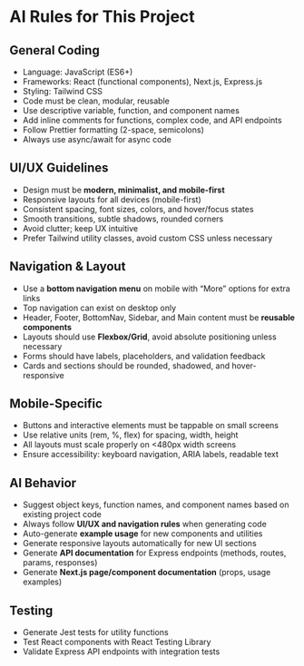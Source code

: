 # AI Rules for This Project

## General Coding
- Language: JavaScript (ES6+)
- Frameworks: React (functional components), Next.js, Express.js
- Styling: Tailwind CSS
- Code must be clean, modular, reusable
- Use descriptive variable, function, and component names
- Add inline comments for functions, complex code, and API endpoints
- Follow Prettier formatting (2-space, semicolons)
- Always use async/await for async code

## UI/UX Guidelines
- Design must be **modern, minimalist, and mobile-first**
- Responsive layouts for all devices (mobile-first)
- Consistent spacing, font sizes, colors, and hover/focus states
- Smooth transitions, subtle shadows, rounded corners
- Avoid clutter; keep UX intuitive
- Prefer Tailwind utility classes, avoid custom CSS unless necessary

## Navigation & Layout
- Use a **bottom navigation menu** on mobile with “More” options for extra links
- Top navigation can exist on desktop only
- Header, Footer, BottomNav, Sidebar, and Main content must be **reusable components**
- Layouts should use **Flexbox/Grid**, avoid absolute positioning unless necessary
- Forms should have labels, placeholders, and validation feedback
- Cards and sections should be rounded, shadowed, and hover-responsive

## Mobile-Specific
- Buttons and interactive elements must be tappable on small screens
- Use relative units (rem, %, flex) for spacing, width, height
- All layouts must scale properly on <480px width screens
- Ensure accessibility: keyboard navigation, ARIA labels, readable text

## AI Behavior
- Suggest object keys, function names, and component names based on existing project code
- Always follow **UI/UX and navigation rules** when generating code
- Auto-generate **example usage** for new components and utilities
- Generate responsive layouts automatically for new UI sections
- Generate **API documentation** for Express endpoints (methods, routes, params, responses)
- Generate **Next.js page/component documentation** (props, usage examples)

## Testing
- Generate Jest tests for utility functions
- Test React components with React Testing Library
- Validate Express API endpoints with integration tests